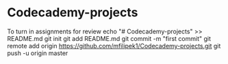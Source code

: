 # Codecademy-projects
To turn in assignments for review
echo "# Codecademy-projects" >> README.md
git init
git add README.md
git commit -m "first commit"
git remote add origin https://github.com/mfilipek1/Codecademy-projects.git
git push -u origin master
